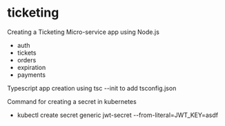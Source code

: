 # ticketing
Creating a Ticketing Micro-service app using Node.js
 - auth
 - tickets
 - orders
 - expiration
 - payments

Typescript app creation using tsc --init to add tsconfig.json

Command for creating a secret in kubernetes
 - kubectl create secret generic jwt-secret --from-literal=JWT_KEY=asdf
